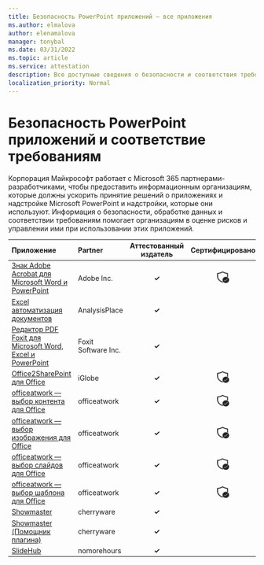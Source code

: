 ```yaml
---
title: Безопасность PowerPoint приложений — все приложения
ms.author: elmalova
author: elenamalova
manager: tonybal
ms.date: 03/31/2022
ms.topic: article
ms.service: attestation
description: Все доступные сведения о безопасности и соответствия требованиям для всех приложений PowerPoint Майкрософт.
localization_priority: Normal
---
```

# <a name="microsoft-powerpoint-apps-security-and-compliance"></a>Безопасность PowerPoint приложений и соответствие требованиям

Корпорация Майкрософт работает с Microsoft 365 партнерами-разработчиками, чтобы предоставить информационным организациям, которые должны ускорить принятие решений о приложениях и надстройке Microsoft PowerPoint и надстройки, которые они используют. Информация о безопасности, обработке данных и соответствии требованиям помогает организациям в оценке рисков и управлении ими при использовании этих приложений.

| **Приложение** | **Partner** | **Аттестованный издатель** | **Сертифицировано** |
|:--------|:------------|:----------------------:|:-------------:|
| [Знак Adobe Acrobat для Microsoft Word и PowerPoint](./adobe-inc-acrobat-sign-for-microsoft-word-and-powerpoint.md) | Adobe Inc. | **✓** | <img alt="Certified application badge" src="../media/certified-badge.png" height="25" width="25" /> |
| [Excel автоматизация документов](./analysisplace-excel-to-word-document-automation.md) | AnalysisPlace | **✓** |  |
| [Редактор PDF Foxit для Microsoft Word, Excel и PowerPoint](./foxit-software-inc-pdf-editor-for-microsoft-word-excel-and-powerpoint.md) | Foxit Software Inc. | **✓** |  |
| [Office2SharePoint для Office](./iglobe-office2sharepoint-for-office.md) | iGlobe | **✓** | <img alt="Certified application badge" src="../media/certified-badge.png" height="25" width="25" /> |
| [officeatwork — выбор контента для Office](./officeatwork-officeatworkcontent-chooser-for-office.md) | officeatwork | **✓** | <img alt="Certified application badge" src="../media/certified-badge.png" height="25" width="25" /> |
| [officeatwork — выбор изображения для Office](./officeatwork-officeatworkimage-chooser-for-office.md) | officeatwork | **✓** | <img alt="Certified application badge" src="../media/certified-badge.png" height="25" width="25" /> |
| [officeatwork — выбор слайдов для Office](./officeatwork-officeatworkslide-chooser-for-office.md) | officeatwork | **✓** | <img alt="Certified application badge" src="../media/certified-badge.png" height="25" width="25" /> |
| [officeatwork — выбор шаблона для Office](./officeatwork-officeatworktemplate-chooser-for-office.md) | officeatwork | **✓** | <img alt="Certified application badge" src="../media/certified-badge.png" height="25" width="25" /> |
| [Showmaster](./cherryware-showmaster.md) | cherryware | **✓** |  |
| [Showmaster (Помощник плагина)](./cherryware-showmaster-helper-plugin.md) | cherryware | **✓** |  |
| [SlideHub](./nomorehours-slidehub.md) | nomorehours | **✓** |  |

